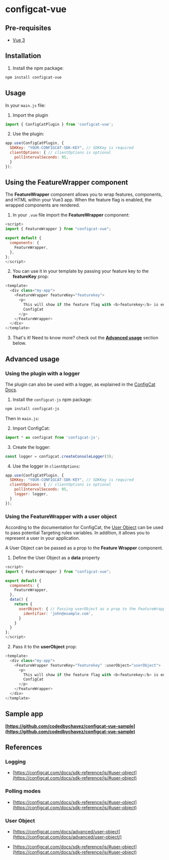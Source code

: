 # configcat-vue

## Pre-requisites

- [Vue 3](https://vuejs.org/)

## Installation

1. Install the npm package:

```sh
npm install configcat-vue
```

## Usage

In your `main.js` file:

1. Import the plugin

```js
import { ConfigCatPlugin } from 'configcat-vue';
```

2. Use the plugin:

```js
app.use(ConfigCatPlugin, {
  SDKKey: "YOUR-CONFIGCAT-SDK-KEY", // SDKKey is required
  clientOptions: { // clientOptions is optional
    pollIntervalSeconds: 95,
  }
});
```

## Using the FeatureWrapper component

The **FeatureWrapper** component allows you to wrap features, components, and HTML within your Vue3 app. When the feature flag is enabled, the wrapped components are rendered.

1. In your `.vue` file import the **FeatureWrapper** component:

```js
<script>
import { FeatureWrapper } from "configcat-vue";

export default {
  components: {
    FeatureWrapper,
  },
};
</script>
```

2. You can use it in your template by passing your feature key to the **featureKey** prop:

```js
<template>
  <div class="my-app">
    <FeatureWrapper featureKey="featurekey">
      <p>
        This will show if the feature flag with <b>featurekey</b> is enabled in
        ConfigCat
      </p>
    </FeatureWrapper>
  </div>
</template>
```

3. That's it! Need to know more? check out the [**Advanced usage**](https://github.com/codedbychavez/configcat-vue#advanced-usage) section below.

## Advanced usage

### Using the plugin with a logger

The plugin can also be used with a logger, as explained in the [ConfigCat Docs](https://configcat.com/docs/sdk-reference/js/#logging).

1. Install the `configcat-js` npm package:

```sh
npm install configcat-js
```

Then in `main.js`:

2. Import ConfigCat:

```js
import * as configcat from 'configcat-js';
```

3. Create the logger:

```js
const logger = configcat.createConsoleLogger(3);
```

4. Use the logger in `clientOptions`:

```js
app.use(ConfigCatPlugin, {
  SDKKey: "YOUR-CONFIGCAT-SDK-KEY", // SDKKey is required
  clientOptions: { // clientOptions is optional
    pollIntervalSeconds: 95,
    logger: logger,
  }
});
```
### Using the FeatureWrapper with a user object

According to the documentation for ConfigCat, the [User Object](https://configcat.com/docs/advanced/user-object/) can be used to pass potential Targeting rules variables. In addition, it allows you to represent a user in your application.

A User Object can be passed as a prop to the **Feature Wrapper** component.

1. Define the User Object as a **data** property

```js
<script>
import { FeatureWrapper } from "configcat-vue";

export default {
  components: {
    FeatureWrapper,
  },
  data() {
    return {
      userObject: { // Passing userObject as a prop to the FeatureWrapper is optional
        identifier: 'john@example.com',
      }
    }
  }
};
</script>
```

2. Pass it to the **userObject** prop:

```js
<template>
  <div class="my-app">
    <FeatureWrapper featureKey="featurekey" :userObject="userObject">
      <p>
        This will show if the feature flag with <b>featurekey</b> is enabled in
        ConfigCat
      </p>
    </FeatureWrapper>
  </div>
</template>
```

## Sample app

**[https://github.com/codedbychavez/configcat-vue-sample](https://github.com/codedbychavez/configcat-vue-sample)**

## References

### Logging

- [https://configcat.com/docs/sdk-reference/js/#user-object](https://configcat.com/docs/sdk-reference/js/#user-object)

### Polling modes

- [https://configcat.com/docs/sdk-reference/js/#user-object](https://configcat.com/docs/sdk-reference/js/#user-object)

### User Object

- [https://configcat.com/docs/advanced/user-object](https://configcat.com/docs/advanced/user-object/)

- [https://configcat.com/docs/sdk-reference/js/#user-object](https://configcat.com/docs/sdk-reference/js/#user-object)
